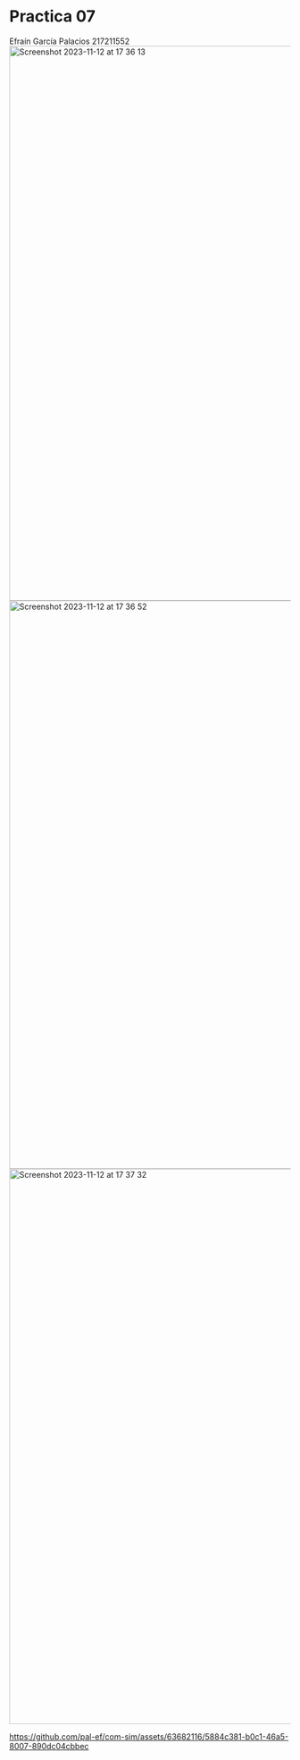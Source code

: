 # Practica 07
Efraín García Palacios 217211552
<img width="994" alt="Screenshot 2023-11-12 at 17 36 13" src="https://github.com/pal-ef/com-sim/assets/63682116/78d14d42-7129-44d2-8415-78fb40fed8a9">
<img width="1018" alt="Screenshot 2023-11-12 at 17 36 52" src="https://github.com/pal-ef/com-sim/assets/63682116/fc78c158-6d58-4db6-8104-c5fb43ad6fb4">
<img width="995" alt="Screenshot 2023-11-12 at 17 37 32" src="https://github.com/pal-ef/com-sim/assets/63682116/1a141c6a-c72f-4ca7-9224-01f7e7ef52b7">


https://github.com/pal-ef/com-sim/assets/63682116/5884c381-b0c1-46a5-8007-890dc04cbbec

